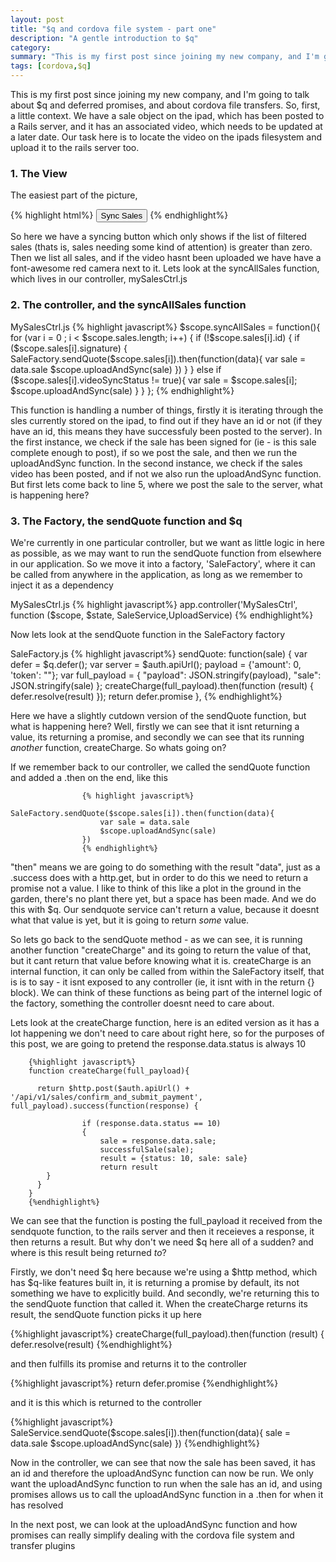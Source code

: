 ```yaml
---
layout: post
title: "$q and cordova file system - part one"
description: "A gentle introduction to $q"
category: 
summary: "This is my first post since joining my new company, and I'm going to talk about $q and deferred promises, and about cordova file transfers."
tags: [cordova,$q]
---
```


This is my first post since joining my new company, and I'm going to talk about $q and deferred promises, and about cordova file transfers. So, first, a little context. We have a sale object on the ipad, which has been posted to a Rails server, and it has an associated video, which needs to be updated at a later date. Our task here is to locate the video on the ipads filesystem and upload it to the rails server too.


<h3>1. The View</h3>


The easiest part of the picture,

{% highlight html%}
<button ng-if="filtered.length > 0" class="button button-block button-balanced item item-icon-left" ng-click="syncAllSales()">Sync Sales</button>
 <ion-item ng-repeat="sale in sales">
  <span ng-show="!sale.videoSyncStatus"><i class="icon-1g assertive fa fa-video-camera"></i></span>
{% endhighlight%}

So here we have a syncing button which only shows if the list of filtered sales (thats is, sales needing some kind of attention) is greater than zero. Then we list  all sales, and if the video hasnt been uploaded we have have a font-awesome red camera next to it. Lets look at the syncAllSales function, which lives in our controller, mySalesCtrl.js


<h3>2. The controller, and the syncAllSales function</h3>


MySalesCtrl.js
{% highlight javascript%}
        $scope.syncAllSales = function(){
        for (var i = 0 ; i < $scope.sales.length; i++) {
            if (!$scope.sales[i].id) {
                if ($scope.sales[i].signature) {
                    SaleFactory.sendQuote($scope.sales[i]).then(function(data){
                        var sale = data.sale
                        $scope.uploadAndSync(sale)
                    })
                }
            }
            else if ($scope.sales[i].videoSyncStatus != true){
                var sale = $scope.sales[i];
                $scope.uploadAndSync(sale)
            }
        }
    };
{% endhighlight%}

This function is handling a number of things, firstly it is iterating through the sles currently stored on the ipad, to find out if they have an id or not (if they have an id, this means they have successfuly been posted to the server). In the first instance, we check if the sale has been signed for (ie - is this sale complete enough to post), if so we post the sale, and then we run the uploadAndSync function. In the second instance, we check if the sales video has been posted, and if not we also run the uploadAndSync function. But first lets come back to line 5, where we post the sale to the server, what is happening here?

<h3>3. The Factory, the sendQuote function and $q</h3>

We're currently in one particular controller, but we want as little logic in here as possible, as we may want to run the sendQuote function from elsewhere in our application. So we move it into a factory, 'SaleFactory', where it can be called from anywhere in the application, as long as we remember to inject it as a dependency

MySalesCtrl.js
{% highlight javascript%}
app.controller('MySalesCtrl', function ($scope, $state, SaleService,UploadService)
{% endhighlight%}

Now lets look at the sendQuote function in the SaleFactory factory

SaleFactory.js
                    {% highlight javascript%}
                    sendQuote: function(sale) {
                    var defer = $q.defer();
                    var server = $auth.apiUrl(); 
                    payload = {'amount': 0, 'token': ""};
                    var full_payload = {
                        "payload": JSON.stringify(payload),
                        "sale": JSON.stringify(sale)
                    };
                    createCharge(full_payload).then(function (result) {
                        defer.resolve(result)
                    });
                    return defer.promise
                },
                  {% endhighlight%}

Here we have a slightly cutdown version of the sendQuote function, but what is happening here? Well, firstly we can see that it isnt returning a value, its returning a promise, and secondly we can see that its running <i>another</i> function, createCharge. So whats going on?

If we remember back to our controller, we called the sendQuote function and added a .then on the end, like this

                    {% highlight javascript%}
                    SaleFactory.sendQuote($scope.sales[i]).then(function(data){
                        var sale = data.sale
                        $scope.uploadAndSync(sale)
                    })
                    {% endhighlight%}
                    
"then" means we are going to do something with the result "data", just as a .success does with a http.get, but in order to do this we need to return a promise not a value. I like to think of this like a plot in the ground in the garden, there's no plant there yet, but a space has been made. And we do this with $q. Our sendquote service can't return a value, because it doesnt what that value is yet, but it is going to return <i>some</i> value.

So lets go back to the sendQuote method - as we can see, it is running another function "createCharge" and its going to return the value of that, but it cant return that value before knowing what it is. createCharge is an internal function, it can only be called from within the SaleFactory itself, that is is to say - it isnt exposed to any controller (ie, it isnt with in the return {} block). We can think of these functions as being part of the internel logic of the factory, something the controller doesnt need to care about.

Lets look at the createCharge function, here is an edited version as it has a lot happening we don't need to care about right here, so for the purposes of this post, we are going to pretend the response.data.status is always 10

        {%highlight javascript%}
        function createCharge(full_payload){

          return $http.post($auth.apiUrl() + '/api/v1/sales/confirm_and_submit_payment', full_payload).success(function(response) {

                    if (response.data.status == 10)
                    {
                        sale = response.data.sale;
                        successfulSale(sale);
                        result = {status: 10, sale: sale}
                        return result
            }
          }
        }
        {%endhighlight%}
        
We can see that the function is posting the full_payload it received from the sendquote function, to the rails server and then it receieves a response, it then returns a result. But why don't we need $q here all of a sudden? and where is this result being returned <i>to</i>?

Firstly, we don't need $q here because we're using a $http method, which has $q-like features built in, it is returning a promise by default, its not something we have to explicitly build. And secondly, we're returning this to the sendQuote function that called it. When the createCharge returns its result, the sendQuote function picks it up here

{%highlight javascript%}
                    createCharge(full_payload).then(function (result) {
                        defer.resolve(result)
                       {%endhighlight%}
                       
and then fulfills its promise and returns it to the controller

{%highlight javascript%}
return defer.promise
{%endhighlight%}

and it is this which is returned to the controller

{%highlight javascript%}
               SaleService.sendQuote($scope.sales[i]).then(function(data){
                        sale = data.sale
                        $scope.uploadAndSync(sale)
                    })
{%endhighlight%}

Now in the controller, we can see that now the sale has been saved, it has an id and therefore the uploadAndSync function can now be run. We only want the uploadAndSync function to run when the sale has an id, and using promises allows us to call the uploadAndSync function in a .then for when it has resolved

In the next post, we can look at the uploadAndSync function and how promises can really simplify dealing with the cordova file system and transfer plugins                  
                    









